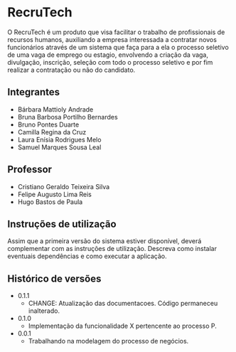 # RecruTech

O RecruTech é um produto que visa facilitar o trabalho de profissionais de recursos humanos, auxiliando a empresa interessada a contratar novos funcionários através de um sistema que faça para a ela o processo seletivo de uma vaga de emprego ou estagio, envolvendo a criação da vaga, divulgação, inscrição, seleção com todo o processo seletivo e por fim realizar a contratação ou não do candidato.

## Integrantes

* Bárbara Mattioly Andrade
* Bruna Barbosa Portilho Bernardes
* Bruno Pontes Duarte
* Camilla Regina da Cruz
* Laura Enísia Rodrigues Melo
* Samuel Marques Sousa Leal

## Professor

* Cristiano Geraldo Teixeira Silva
* Felipe Augusto Lima Reis
* Hugo Bastos de Paula

## Instruções de utilização

Assim que a primeira versão do sistema estiver disponível, deverá complementar com as instruções de utilização. Descreva como instalar eventuais dependências e como executar a aplicação.

## Histórico de versões

* 0.1.1
    * CHANGE: Atualização das documentacoes. Código permaneceu inalterado.
* 0.1.0
    * Implementação da funcionalidade X pertencente ao processo P.
* 0.0.1
    * Trabalhando na modelagem do processo de negócios.

